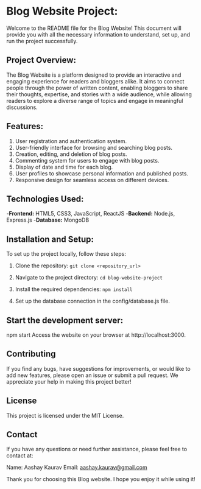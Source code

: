 # Blog Website Project:
Welcome to the README file for the Blog Website! This document will provide you with all the necessary information to understand, set up, and run the project successfully.

## Project Overview:
The Blog Website is a platform designed to provide an interactive and engaging experience for readers and bloggers alike. It aims to connect people through the power of written content, enabling bloggers to share their thoughts, expertise, and stories with a wide audience, while allowing readers to explore a diverse range of topics and engage in meaningful discussions.
## Features:
  1. User registration and authentication system.
  2. User-friendly interface for browsing and searching blog posts.
  3. Creation, editing, and deletion of blog posts.
  4. Commenting system for users to engage with blog posts.
  5. Display of date and time for each blog.
  6. User profiles to showcase personal information and published posts.
  7. Responsive design for seamless access on different devices.
  
## Technologies Used:
  -**Frontend:** HTML5, CSS3, JavaScript, ReactJS
  -**Backend:** Node.js, Express.js
  -**Database:** MongoDB
  
## Installation and Setup:
To set up the project locally, follow these steps:

  1. Clone the repository:
      `git clone <repository_url>`
      
  2. Navigate to the project directory:
      `cd blog-website-project`

  3. Install the required dependencies:
      `npm install`
      
  4. Set up the database connection in the config/database.js file.

## Start the development server:

  npm start
  Access the website on your browser at http://localhost:3000.

## Contributing
If you find any bugs, have suggestions for improvements, or would like to add new features, please open an issue or submit a pull request. We appreciate your help in making this project better!

## License
This project is licensed under the MIT License.

## Contact
If you have any questions or need further assistance, please feel free to contact at:

  Name: Aashay Kaurav
  Email: aashay.kaurav@gmail.com
  
Thank you for choosing this Blog website. I hope you enjoy it while using it!
